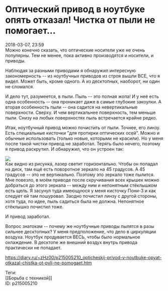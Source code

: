 Оптический привод в ноутбуке опять отказал! Чистка от пыли не помогает...
==========================================================================

   
 2018-03-07, 23:59   
  Можно конечно сказать, что оптические носители уже не очень популярны. Тем не менее, пока активно производятся и носители, и приводы.   
   
 Наблюдая за разными приводами я обнаружил интересную закономерность -- из ноутбучных приводов из строя вышли ВСЕ, что я видел. Может быть, кроме одного. А из десктопных, наоборот, ни один не сломался.   
   
 И дело тут, разумеется, в пыли. Пыль -- это полная жопа! И у неё есть одна особенность -- она проникает даже в самые глубокие закоулки. А вторая особенность пыли -- она садится на невертикальные поверхности. Сверху. И чем вертикальнее поверхность, тем меньше пыли. Снизу на любых поверхностях пыль встречается крайне редко.   
   
 Итак, ноутбучный привод можно почистить от пыли. Точнее, его линзу. Есть специальные кисточки "для протирки оптических осей". Можно и обычные использовать (только новые, которыми не красили). Но у меня после такой чистки привод не заработал. Терять было нечего, поэтому я привод раскрутил. И обнаружил, что он устроен так:   
   
  ![](https://i.imgur.com/5tHADRl.png)    
 Как видно из рисунка, лазер светит горизонтально. Чтобы он попадал на диск, там ещё есть поворотное зеркало на 45 градусов. А 45 градусов -- это не вертикально. Поэтому это зеркало тоже пылится. Мне повезло, в моём приводе после скручивания всех крышек можно добраться до этого зеркала -- между ним и непонятным стёклышком есть щель. Я засунул туда имеющуюся у меня кисточку Пони-3 и как следует ей там пошуровал. Заодно почистил линзу с другой стороны, хотя туда, по идее, пыль садиться была не должна. Непонятное стёклышко почистил тоже.   
   
 И привод заработал.   
   
 Вопрос знатокам -- почему же ноутбучные приводы пылятся в разы сильнее десктопных? У меня предположение, что дело в циркуляции воздуха. Ноутбук продувается ВЕСЬ, чтобы было нормальное охлаждение. В десктопе же внешний воздух внутрь привода практически не попадает.   
    
 <https://diary.ru/~zHz00/p215005210_opticheskij-privod-v-noutbuke-opyat-otkazal-chistka-ot-pyli-ne-pomogaet.htm>   
   
 Теги:   
 [[Борьба с техникой]]   
 ID: p215005210